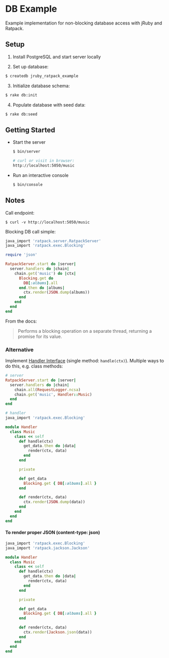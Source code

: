 # DB Example

Example implementation for non-blocking database access with jRuby and Ratpack.

## Setup

1. Install PostgreSQL and start server locally

2. Set up database:

  ```sh
  $ createdb jruby_ratpack_example
  ```

3. Initialize database schema:

  ```sh
  $ rake db:init
  ```

4. Populate database with seed data:

  ```sh
  $ rake db:seed
  ```

## Getting Started

* Start the server

  ```sh
  $ bin/server

  # curl or visit in browser:
  http://localhost:5050/music
  ```

* Run an interactive console

  ```sh
  $ bin/console
  ```


## Notes

Call endpoint:

    $ curl -v http://localhost:5050/music

Blocking DB call simple:
```ruby
java_import 'ratpack.server.RatpackServer'
java_import 'ratpack.exec.Blocking'

require 'json'

RatpackServer.start do |server|
  server.handlers do |chain|
    chain.get('music') do |ctx|
      Blocking.get do
        DB[:albums].all
      end.then do |albums|
        ctx.render(JSON.dump(albums))
      end
    end
  end
end
```

From the docs:
> Performs a blocking operation on a separate thread, returning a promise for its value.


### Alternative

Implement [Handler Interface](https://ratpack.io/manual/current/api/ratpack/handling/Handler.html) (single method: `handle(ctx)`). Multiple ways to do this, e.g. class methods:

```ruby
# server
RatpackServer.start do |server|
  server.handlers do |chain|
    chain.all(RequestLogger.ncsa)
    chain.get('music', Handler::Music)
  end
end

# handler
java_import 'ratpack.exec.Blocking'

module Handler
  class Music
    class << self
      def handle(ctx)
        get_data.then do |data|
          render(ctx, data)
        end
      end

      private

      def get_data
        Blocking.get { DB[:albums].all }
      end

      def render(ctx, data)
        ctx.render(JSON.dump(data))
      end
    end
  end
end
```

#### To render proper JSON (content-type: json)

```ruby
java_import 'ratpack.exec.Blocking'
java_import 'ratpack.jackson.Jackson'

module Handler
  class Music
    class << self
      def handle(ctx)
        get_data.then do |data|
          render(ctx, data)
        end
      end

      private

      def get_data
        Blocking.get { DB[:albums].all }
      end

      def render(ctx, data)
        ctx.render(Jackson.json(data))
      end
    end
  end
end
```
